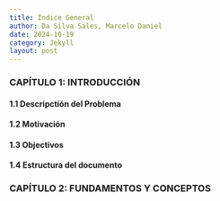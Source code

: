 ```yaml
---
title: Índice General
author: Da Silva Sales, Marcelo Daniel
date: 2024-10-19
category: Jekyll
layout: post
---
```


### CAPÍTULO 1: INTRODUCCIÓN
#### 1.1 Descripctión del Problema
#### 1.2 Motivación
#### 1.3 Objectivos
#### 1.4 Estructura del documento
### CAPÍTULO 2: FUNDAMENTOS Y CONCEPTOS